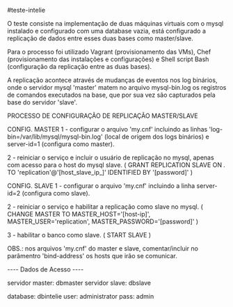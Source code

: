 #teste-intelie

O teste consiste na implementação de duas máquinas virtuais com o mysql instalado e configurado com uma database vazia, está configurado a replicação de dados entre esses duas bases como master/slave.

Para o processo foi utilizado Vagrant (provisionamento das VMs), Chef (provisionamento das instalações e configurações) e Shell script Bash (configuração da replicação entre as duas bases).

A replicação acontece através de mudanças de eventos nos log binários, onde o servidor mysql 'master' matem no arquivo mysql-bin.log os registros de comandos executados na base, que por sua vez são capturados pela base do servidor 'slave'.


PROCESSO DE CONFIGURAÇÃO DE REPLICAÇÃO MASTER/SLAVE

CONFIG. MASTER
1 - configurar o arquivo 'my.cnf' incluindo as linhas 'log-bin=/var/lib/mysql/mysql-bin.log' (local de origem dos logs binários) e server-id=1 (configura como master).

2 - reiniciar o serviço e incluir o usuário de replicação no mysql, apenas com acesso para o host do mysql slave.
( GRANT REPLICATION SLAVE ON *.* TO 'replication'@'[host_slave_ip_]' IDENTIFIED BY '[password]' )

CONFIG. SLAVE
1 - configurar o arquivo 'my.cnf' incluindo a linha server-id=2 (configura como slave).

2 - reiniciar o serviço e habilitar a replicação como slave no mysql.
(
	CHANGE MASTER TO
       	MASTER_HOST='[host-ip]',
       	MASTER_USER='replication',
       	MASTER_PASSWORD='[password]'
)

3 - habilitar o banco como slave.
( 
	START SLAVE
)

OBS.: nos arquivos 'my.cnf' do master e slave, comentar/incluir no parâmentro 'bind-address' os hosts que irão se comunicar.
  

---- Dados de Acesso ----

servidor master: dbmaster
servidor slave:  dbslave		

database: dbintelie
user: administrator
pass: admin
